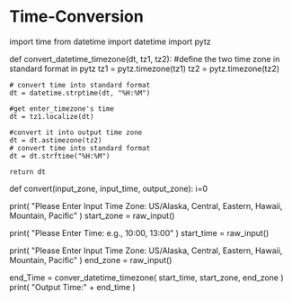 # Time-Conversion
import time
from datetime import datetime
import pytz

def convert_datetime_timezone(dt, tz1, tz2):
    #define the two time zone in standard format in pytz
    tz1 = pytz.timezone(tz1)
    tz2 = pytz.timezone(tz2)

    # convert time into standard format
    dt = datetime.strptime(dt, "%H:%M")

    #get enter_timezone's time
    dt = tz1.localize(dt)

    #convert it into output time zone
    dt = dt.astimezone(tz2)
    # convert time into standard format
    dt = dt.strftime("%H:%M")

    return dt

def convert(input_zone, input_time, output_zone):
    i=0
    
print( "Please Enter Input Time Zone: US/Alaska, Central, Eastern, Hawaii, Mountain, Pacific" )
start_zone = raw_input()

print( "Please Enter Time: e.g., 10:00, 13:00" )
start_time = raw_input()

print( "Please Enter Input Time Zone: US/Alaska, Central, Eastern, Hawaii, Mountain, Pacific" )
end_zone = raw_input()

end_Time = conver_datetime_timezone( start_time, start_zone, end_zone )
print( "Output Time:" + end_time )
